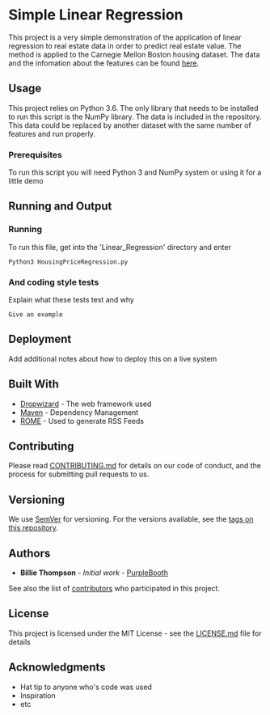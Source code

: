 # Simple Linear Regression 

This project is a very simple demonstration  of the application of linear regression 
to real estate data in order to predict real estate value. The method is applied to 
the Carnegie Mellon Boston housing dataset. The data and the infomation about the
features can be found [here]( http://lib.stat.cmu.edu/datasets/boston).

## Usage

This project relies on Python 3.6. The only library that needs to be installed to 
run this script is the NumPy library. The data is included in the repository. This 
data could be replaced by another dataset with the same number of features and run
 properly. 

### Prerequisites

To run this script you will need Python 3 and NumPy
 system or using it for a little demo

## Running and Output 

### Running

To run this file, get into the 'Linear_Regression' directory and enter

```
Python3 HousingPriceRegression.py
```

### And coding style tests

Explain what these tests test and why

```
Give an example
```

## Deployment

Add additional notes about how to deploy this on a live system

## Built With

* [Dropwizard](http://www.dropwizard.io/1.0.2/docs/) - The web framework used
* [Maven](https://maven.apache.org/) - Dependency Management
* [ROME](https://rometools.github.io/rome/) - Used to generate RSS Feeds

## Contributing

Please read [CONTRIBUTING.md](https://gist.github.com/PurpleBooth/b24679402957c63ec426) for details on our code of conduct, and the process for submitting pull requests to us.

## Versioning

We use [SemVer](http://semver.org/) for versioning. For the versions available, see the [tags on this repository](https://github.com/your/project/tags). 

## Authors

* **Billie Thompson** - *Initial work* - [PurpleBooth](https://github.com/PurpleBooth)

See also the list of [contributors](https://github.com/your/project/contributors) who participated in this project.

## License

This project is licensed under the MIT License - see the [LICENSE.md](LICENSE.md) file for details

## Acknowledgments

* Hat tip to anyone who's code was used
* Inspiration
* etc

